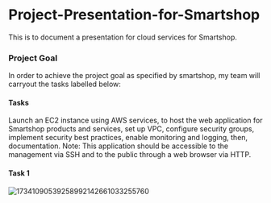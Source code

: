 # Project-Presentation-for-Smartshop
This is to document a presentation for cloud services for Smartshop.
### Project Goal
In order to achieve the project goal as specified by smartshop, my team will carryout the tasks labelled below:
#### Tasks
Launch an EC2 instance using AWS services, to host the web application for Smartshop products and services, set up VPC, configure security groups, implement security best practices, enable monitoring and logging, then, documentation.
Note: This application should be accessible to the management via SSH and to the public through a web browser via HTTP. 
#### Task 1

![17341090539258992142661033255760](https://github.com/user-attachments/assets/7e5d4398-ea98-4e27-8e93-2c18858e7dcd)

